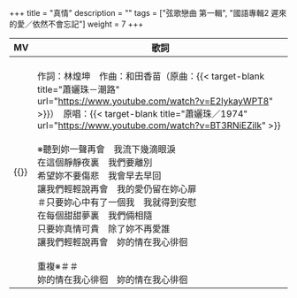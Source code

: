+++
title = "真情"
description = ""
tags = ["弦歌戀曲 第一輯", "國語專輯2 遲來的愛／依然不會忘記"]
weight = 7
+++

MV  | 歌詞  
--------------|-------
{{<youtube d_qsrp_4lMU >}}|<br/>作詞：林煌坤　作曲：和田香苗（原曲：{{< target-blank title="蕭孋珠－潮路" url="https://www.youtube.com/watch?v=E2lykayWPT8" >}}）　原唱：{{< target-blank title="蕭孋珠／1974" url="https://www.youtube.com/watch?v=BT3RNiEZiIk" >}}<br/><br/>※聽到妳一聲再會　我流下幾滴眼淚<br/>在這個靜靜夜裏　我們要離別<br/>希望妳不要傷悲　我會早去早回<br/>讓我們輕輕說再會　我的愛仍留在妳心扉<br/>＃只要妳心中有了一個我　我就得到安慰<br/>在每個甜甜夢裏　我們倆相隨<br/>只要妳真情可貴　除了妳不再愛誰<br/>讓我們輕輕說再會　妳的情在我心徘徊<br/><br/>重複※＃＃<br/>妳的情在我心徘徊　妳的情在我心徘徊  
